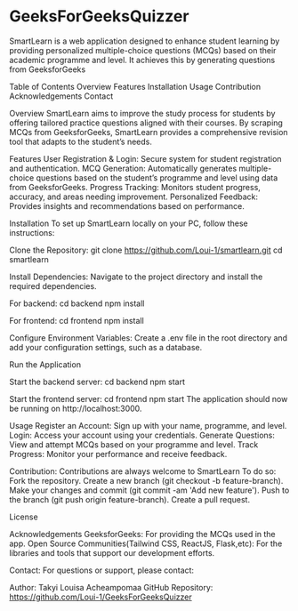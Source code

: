 # GeeksForGeeksQuizzer
SmartLearn is a web application designed to enhance student learning by providing personalized multiple-choice questions (MCQs) based on their academic programme and level. It achieves this by generating questions from GeeksforGeeks 

Table of Contents
Overview
Features
Installation
Usage
Contribution
Acknowledgements
Contact

Overview
SmartLearn aims to improve the study process for students by offering tailored practice questions aligned with their courses. By scraping MCQs from GeeksforGeeks, SmartLearn provides a comprehensive revision tool that adapts to the student’s needs.

Features
User Registration & Login: Secure system for student registration and authentication.
MCQ Generation: Automatically generates multiple-choice questions based on the student’s programme and level using data from GeeksforGeeks.
Progress Tracking: Monitors student progress, accuracy, and areas needing improvement.
Personalized Feedback: Provides insights and recommendations based on performance.

Installation
To set up SmartLearn locally on your PC, follow these instructions:

Clone the Repository:
git clone https://github.com/Loui-1/smartlearn.git
cd smartlearn

Install Dependencies:
Navigate to the project directory and install the required dependencies.

For backend:
cd backend
npm install

For frontend:
cd frontend
npm install

Configure Environment Variables:
Create a .env file in the root directory and add your configuration settings, such as a database.

Run the Application

Start the backend server:
cd backend
npm start

Start the frontend server:
cd frontend
npm start
The application should now be running on http://localhost:3000.

Usage
Register an Account: Sign up with your name, programme, and level.
Login: Access your account using your credentials.
Generate Questions: View and attempt MCQs based on your programme and level.
Track Progress: Monitor your performance and receive feedback.

Contribution:
Contributions are always welcome to SmartLearn To do so:
Fork the repository.
Create a new branch (git checkout -b feature-branch).
Make your changes and commit (git commit -am 'Add new feature').
Push to the branch (git push origin feature-branch).
Create a pull request.

License

Acknowledgements
GeeksforGeeks: For providing the MCQs used in the app.
Open Source Communities(Tailwind CSS, ReactJS, Flask,etc): For the libraries and tools that support our development efforts.

Contact:
For questions or support, please contact:

Author: Takyi Louisa Acheampomaa
GitHub Repository: https://github.com/Loui-1/GeeksForGeeksQuizzer
